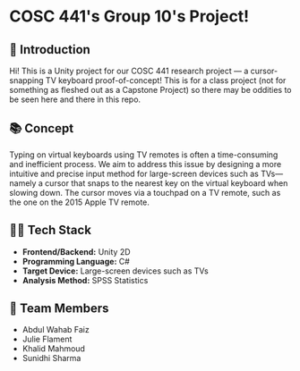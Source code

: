 # COSC 441's Group 10's Project!

## 👋 Introduction
Hi! This is a Unity project for our COSC 441 research project — a cursor-snapping TV keyboard proof-of-concept! This is for a class project (not for something as fleshed out as a Capstone Project) so there may be oddities to be seen here and there in this repo.

## 📚 Concept
Typing on virtual keyboards using TV remotes is often a time-consuming and inefficient process. We aim to address this issue by designing a more intuitive and precise input method for large-screen devices such as TVs—namely a cursor that snaps to the nearest key on the virtual keyboard when slowing down. The cursor moves via a touchpad on a TV remote, such as the one on the 2015 Apple TV remote.

## 🧑‍💻 Tech Stack
- **Frontend/Backend:** Unity 2D
- **Programming Language:** C#
- **Target Device:** Large-screen devices such as TVs
- **Analysis Method:** SPSS Statistics

## 👥 Team Members
- Abdul Wahab Faiz
- Julie Flament
- Khalid Mahmoud
- Sunidhi Sharma
